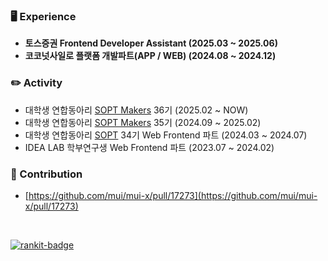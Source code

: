 ### 🖥️  Experience

* **토스증권 Frontend Developer Assistant (2025.03 ~ 2025.06)**
* **코코넛사일로 플랫폼 개발파트(APP / WEB) (2024.08 ~ 2024.12)**

### ✏️  Activity
* 대학생 연합동아리 [SOPT Makers](https://github.com/sopt-makers) 36기 (2025.02 ~ NOW)
* 대학생 연합동아리 [SOPT Makers](https://github.com/sopt-makers) 35기 (2024.09 ~ 2025.02)
* 대학생 연합동아리 [SOPT](https://sopt.org/) 34기 Web Frontend 파트 (2024.03 ~ 2024.07)
* IDEA LAB 학부연구생 Web Frontend 파트 (2023.07 ~ 2024.02)

### 🌱 Contribution
- [https://github.com/mui/mui-x/pull/17273](https://github.com/mui/mui-x/pull/17273)

<br/>
  
[![rankit-badge](https://badge.rankit.run/badge?name=suwonthugger)](https://www.rankit.run)
  



<!--
**suwonthugger/suwonthugger** is a ✨ _special_ ✨ repository because its `README.md` (this file) appears on your GitHub profile.

Here are some ideas to get you started:

- 🔭 I’m currently working on ...
- 🌱 I’m currently learning ...
- 👯 I’m looking to collaborate on ...
- 🤔 I’m looking for help with ...
- 💬 Ask me about ...
- 📫 How to reach me: ...
- 😄 Pronouns: ...
- ⚡ Fun fact: ...
-->
